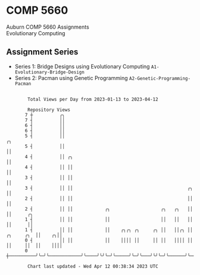 # COMP 5660
Auburn COMP 5660 Assignments  
Evolutionary Computing

## Assignment Series
- Series 1: Bridge Designs using Evolutionary Computing `A1-Evolutionary-Bridge-Design`
- Series 2: Pacman using Genetic Programming `A2-Genetic-Programming-Pacman`

```

        Total Views per Day from 2023-01-13 to 2023-04-12

        Repository Views
       7 ┼          ╭╮
       7 ┤          ││
       6 ┤          ││
       6 ┤          ││
       5 ┤          ││                                                                 ╭╮
       5 ┤          ││                                                                 ││
       4 ┤          ││ ╭╮                                                              ││
       4 ┤          ││ ││                                                              ││
       3 ┤          ││ ││                                                              ││
       3 ┤          ││ ││                                           ╭╮                 ││
       2 ┤          ││ ││                                           ││                 ││
       2 ┤          ││ ││            ╭╮                   ╭╮   ╭╮   ││                 ││      ╭╮
       1 ┤          ││ ││            ││                   ││   ││   ││                 ││      ││
       1 ┤          ││ ││            ││    ╭╮╭╮ ╭╮     ╭╮ ││   ││╭╮ ││      ╭╮     ╭╮  ││    ╭╮││
       0 ┤          ││ ││            ││    ││││ ││     ││ ││   ││││ ││      ││     ││  ││    ││││
       0 ┼──────────╯╰─╯╰────────────╯╰────╯╰╯╰─╯╰─────╯╰─╯╰───╯╰╯╰─╯╰──────╯╰─────╯╰──╯╰────╯╰╯╰──

        Chart last updated - Wed Apr 12 00:38:34 2023 UTC
        
```
